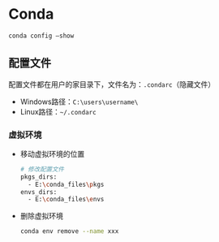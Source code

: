# Conda
```bash
conda config –show
```

## 配置文件

配置文件都在用户的家目录下，文件名为：`.condarc`（隐藏文件）
- Windows路径：`C:\users\username\`
- Linux路径：`~/.condarc`

### 虚拟环境

- 移动虚拟环境的位置
	```bash
	# 修改配置文件
	pkgs_dirs:
	  - E:\conda_files\pkgs
	envs_dirs:
	  - E:\conda_files\envs
	```

- 删除虚拟环境
	```bash
	conda env remove --name xxx
	```
